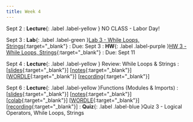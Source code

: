 ```yaml
---
title: Week 4
---
```


Sept 2
: **Lecture**{: .label .label-yellow } NO CLASS - Labor Day!

Sept 3
: **Lab**{: .label .label-green }[Lab 3 - While Loops, Strings](https://edstem.org/us/courses/61483/lessons/115404){:target="_blank"}
  : Due: Sept 3
: **HW**{: .label .label-purple }[HW 3 - While Loops, Strings](https://edstem.org/us/courses/61483/lessons/115341){:target="_blank"}
  : Due: Sept 11

Sept 4
: **Lecture**{: .label .label-yellow } Review: While Loops & Strings
  :  \[[slides](https://docs.google.com/presentation/d/1bKBPqWBG7GTXeiDnds7mgb4eEGsOq2xULHylkRgRCtk/edit?usp=sharing){:target="_blank"}\] \[[notes](https://docs.google.com/document/d/1_bKxLSDo4hIycIf-XrGGguRnoNXNP2t0SX0W5uj-p4A/edit?usp=sharing){:target="_blank"}\] \[[WORDLE](https://colab.research.google.com/drive/1LsFbdIBOgqjD2aXJy7ThC2cj-1ovnSLr?usp=sharing){:target="_blank"}\] \[[recording](https://youtu.be/Z0oi8JCgNqo){:target="_blank"}\]

Sept 6
: **Lecture**{: .label .label-yellow }Functions (Modules & Imports)
  : \[[slides](https://docs.google.com/presentation/d/1DlMqaVIrF6rhZWQ_7ku0jgI41um0iLqre7kga1y-WvU/edit?usp=sharing){:target="_blank"}\] \[[notes](https://docs.google.com/document/d/18HnlTs3VeyICexorlJMgZVO__dhFxSOp5oIUXxYKiZI/edit?usp=sharing){:target="_blank"}\] \[[colab](https://colab.research.google.com/drive/1y3_jINRk9IgtmwRWEgvdceeT1nJ3LnXJ?usp=sharing){:target="_blank"}\] \[[WORDLE](https://colab.research.google.com/drive/1LsFbdIBOgqjD2aXJy7ThC2cj-1ovnSLr?usp=sharing){:target="_blank"}\] \[[recording](https://youtu.be/w0bhtd3mn40){:target="_blank"}\]
: **Quiz**{: .label .label-blue }Quiz 3 - Logical Operators, While Loops, Strings